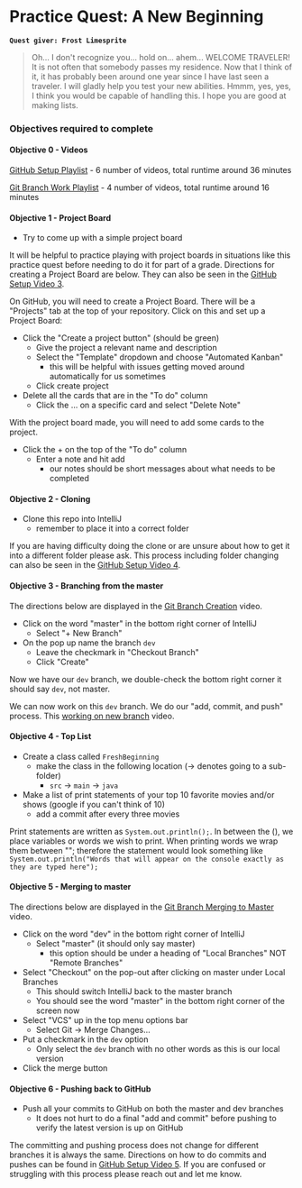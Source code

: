 # Practice Quest: A New Beginning
**`Quest giver: Frost Limesprite`**
>Oh... I don't recognize you... hold on... ahem... WELCOME TRAVELER! It is not often that somebody passes my residence.  Now that I think of it, it has probably been around one year since I have last seen a traveler.  I will gladly help you test your new abilities.  Hmmm, yes, yes, I think you would be capable of handling this.  I hope you are good at making lists.

### Objectives required to complete
#### Objective 0 - Videos
[GitHub Setup Playlist](https://www.youtube.com/playlist?list=PL9rLYHglJZYWRymDZ_ac-eAviKn_KcquM) - 6 number of videos, total runtime around 36 minutes

[Git Branch Work Playlist](https://www.youtube.com/playlist?list=PL9rLYHglJZYVE4S_6zDQBIQ60SwBfAN1G) - 4 number of videos, total runtime around 16 minutes

#### Objective 1 - Project Board
- Try to come up with a simple project board

It will be helpful to practice playing with project boards in situations like this practice quest before needing to do it for part of a grade.  Directions for creating a Project Board are below.  They can also be seen in the [GitHub Setup Video 3](https://youtu.be/A0Z7CxVgxsY).

On GitHub, you will need to create a Project Board.  There will be a "Projects" tab at the top of your repository.  Click on this and set up a Project Board:

- Click the "Create a project button" (should be green)
	- Give the project a relevant name and description
	- Select the "Template" dropdown and choose "Automated Kanban"
		- this will be helpful with issues getting moved around automatically for us sometimes
	- Click create project
- Delete all the cards that are in the "To do" column
	- Click the ... on a specific card and select "Delete Note"

With the project board made, you will need to add some cards to the project.

- Click the + on the top of the "To do" column
	- Enter a note and hit add
		- our notes should be short messages about what needs to be completed

#### Objective 2 - Cloning
- Clone this repo into IntelliJ
	- remember to place it into a correct folder

If you are having difficulty doing the clone or are unsure about how to get it into a different folder please ask.  This process including folder changing can also be seen in the [GitHub Setup Video 4](https://youtu.be/RzpVCev12Tg).

#### Objective 3 - Branching from the master
The directions below are displayed in the [Git Branch Creation](https://youtu.be/dfBl_Zu1Geo) video.

- Click on the word "master" in the bottom right corner of IntelliJ
	- Select "+ New Branch"
- On the pop up name the branch `dev`
	- Leave the checkmark in "Checkout Branch"
	- Click "Create"

Now we have our `dev` branch, we double-check the bottom right corner it should say `dev`, not master. 

We can now work on this `dev` branch.  We do our "add, commit, and push" process.  This [working on new branch](https://youtu.be/YK0L9FpB5dI) video.

#### Objective 4 - Top List
- Create a class called `FreshBeginning`
    - make the class in the following location (-> denotes going to a sub-folder)
        - `src` -> `main` -> `java`
- Make a list of print statements of your top 10 favorite movies and/or shows (google if you can't think of 10)
	- add a commit after every three movies

Print statements are written as `System.out.println();`. In between the (), we place variables or words we wish to print.  When printing words we wrap them between ""; therefore the statement would look something like `System.out.println("Words that will appear on the console exactly as they are typed here");`

#### Objective 5 - Merging to master
The directions below are displayed in the [Git Branch Merging to Master](https://youtu.be/GygLvhdcjeE) video.

- Click on the word "dev" in the bottom right corner of IntelliJ
	- Select "master" (it should only say master)
		- this option should be under a heading of "Local Branches" NOT "Remote Branches"
- Select "Checkout" on the pop-out after clicking on master under Local Branches 
	- This should switch IntelliJ back to the master branch
	- You should see the word "master" in the bottom right corner of the screen now
- Select "VCS" up in the top menu options bar
	- Select Git -> Merge Changes...
- Put a checkmark in the `dev` option
	- Only select the `dev` branch with no other words as this is our local version
- Click the merge button

#### Objective 6 - Pushing back to GitHub
- Push all your commits to GitHub on both the master and dev branches
    - It does not hurt to do a final "add and commit" before pushing to verify the latest version is up on GitHub

The committing and pushing process does not change for different branches it is always the same. Directions on how to do commits and pushes can be found in [GitHub Setup Video 5](https://youtu.be/hvd7gmXbRto).  If you are confused or struggling with this process please reach out and let me know.
